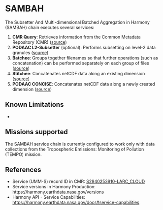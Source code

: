 # SAMBAH

The Subsetter And Multi-dimensional Batched Aggregation in Harmony (SAMBAH) chain
executes several services:

1. **CMR Query**: Retrieves information from the Common Metadata Repository (CMR) ([source](https://github.com/nasa/harmony/tree/main/services/query-cmr))
2. **PODAAC L2-Subsetter** (optional): Performs subsetting on level-2 data granules ([source](https://github.com/podaac/l2ss-py))
3. **Batchee**: Groups together filenames so that further operations (such as concatenation) can be performed separately on each group of files ([source](https://github.com/nasa/batchee))
4. **Stitchee**: Concatenates netCDF data along an existing dimension ([source](https://github.com/nasa/stitchee))
5. **PODAAC CONCISE**: Concatenates netCDF data along a newly created dimension ([source](https://github.com/podaac/concise))

## Known Limitations

-

## Missions supported

The SAMBAH service chain is currently configured to work only with data collections
from the Tropospheric Emissions: Monitoring of Pollution (TEMPO) mission.

## References

- Service (UMM-S) record ID in CMR: [S2940253910-LARC_CLOUD](https://cmr.earthdata.nasa.gov/search/services.umm_json?concept_id=S2940253910-LARC_CLOUD)
- Service versions in Harmony Production: <https://harmony.earthdata.nasa.gov/versions>
- Harmony API - Service Capabilities: <https://harmony.earthdata.nasa.gov/docs#service-capabilities>
